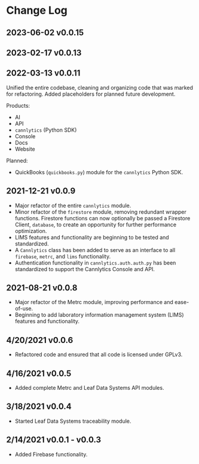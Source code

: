 # Change Log

## 2023-06-02 v0.0.15



## 2023-02-17 v0.0.13

## 2022-03-13 v0.0.11

Unified the entire codebase, cleaning and organizing code that was marked for refactoring. Added placeholders for planned future development.

Products:

- AI
- API
- `cannlytics` (Python SDK)
- Console
- Docs
- Website

Planned:

- QuickBooks (`quickbooks.py`) module for the `cannlytics` Python SDK.

## 2021-12-21 v0.0.9

- Major refactor of the entire `cannlytics` module.
- Minor refactor of the `firestore` module, removing redundant wrapper functions. Firestore functions can now optionally be passed a Firestore Client, `database`, to create an opportunity for further performance optimization.
- LIMS features and functionality are beginning to be tested and standardized.
- A `Cannlytics` class has been added to serve as an interface to all `firebase`, `metrc`, and `lims` functionality.
- Authentication functionality in `cannlytics.auth.auth.py` has been standardized to support the Cannlytics Console and API.

## 2021-08-21 v0.0.8

- Major refactor of the Metrc module, improving performance and ease-of-use.
- Beginning to add laboratory information management system (LIMS) features and functionality.

## 4/20/2021 v0.0.6

- Refactored code and ensured that all code is licensed under GPLv3.

## 4/16/2021 v0.0.5

- Added complete Metrc and Leaf Data Systems API modules.

## 3/18/2021 v0.0.4

- Started Leaf Data Systems traceability module.

## 2/14/2021 v0.0.1 - v0.0.3

- Added Firebase functionality.

